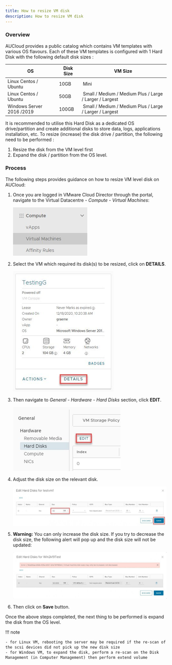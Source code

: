 ```yaml
---
title: How to resize VM disk
description: How to resize VM disk
---
```


### Overview

AUCloud provides a public catalog which contains VM templates with various OS flavours. Each of these VM templates is configured with 1 Hard Disk with the following default disk sizes :  

| OS  | Disk Size | VM Size |
| --- | --- | --- |
| Linux Centos / Ubuntu | 10GB |  Mini |
| Linux Centos / Ubuntu | 50GB |  Small / Medium / Medium Plus / Large / Larger / Largest |
| Windows Server 2016 /2019 | 100GB |  Small / Medium / Medium Plus / Large / Larger / Largest |
  
It is recommended to utilise this Hard Disk as a dedicated OS drive/partition and create additional disks to store data, logs, applications installation, etc. To resize (increase) the disk drive / partition, the following need to be performed :

1. Resize the disk from the VM level first
1. Expand the disk / partition from the OS level.

### Process

The following steps provides guidance on how to resize VM level disk on AUCloud:

1. Once you are logged in VMware Cloud Director through the portal, navigate to the Virtual Datacentre - _Compute - Virtual Machines_:  

    ![Virtual Machines](./assets/nav_virtual_machines.jpg)

1. Select the VM which required its disk(s) to be resized, click on **DETAILS**.

    ![Virtual Machine Detail](./assets/details.jpg)

1. Then navigate to _General - Hardware - Hard Disks_ section, click **EDIT**.  

    ![Edit VM](./assets/edit_vm.jpg)

1. Adjust the disk size on the relevant disk.  

    ![Edit Disk](./assets/edit_disk.jpg)

1. **Warning:** You can only increase the disk size. If you try to decrease the disk size, the following alert will pop up and the disk size will not be updated:  

    ![Decrease Disk](./assets/decrease_disk.jpg)

1. Then click on **Save** button.

Once the above steps completed, the next thing to be performed is expand the disk from the OS level.

!!! note

    - for Linux VM, rebooting the server may be required if the re-scan of the scsi devices did not pick up the new disk size
    - for Windows VM, to expand the disk, perform a re-scan on the Disk Management (in Computer Management) then perform extend volume
